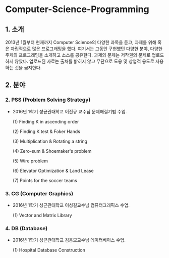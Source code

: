 # Computer-Science-Programming
## 1. 소개
2013년 1월부터 현재까지 Computer Science의 다양한 과목을 듣고, 과제를 위해 혹은 자립적으로 많은 프로그래밍을 했다. 여기서는 그동안 구현했던 다양한 분야, 다양한 주제의 프로그래밍을 소개하고 소스를 공유한다. 과제의 문제는 저작권의 문제로 업로드하지 않았다. 업로드된 자료는 출처를 밝히지 않고 무단으로 도용 및 상업적 용도로 사용하는 것을 금지한다.


## 2. 분야
### 2. PSS (Problem Solving Strategy)
 - 2016년 1학기 성균관대학교 이진규 교수님 문제해결기법 수업.

   (1) Finding K in ascending order
   
   (2) Finding K test & Foker Hands
   
   (3) Multiplication & Rotating a string
   
   (4) Zero-sum & Shoemaker's problem

   (5) Wire problem
   
   (6) Elevator Optimization & Land Lease
   
   (7) Points for the soccer teams
   
### 3. CG (Computer Graphics)
 - 2016년 1학기 성균관대학교 이성길교수님 컴퓨터그래픽스 수업.
 
   (1) Vector and Matrix Library
   
### 4. DB (Database)
 - 2016년 1학기 성균관대학교 김응모교수님 데이터베이스 수업.
 
   (1) Hospital Database Construction
